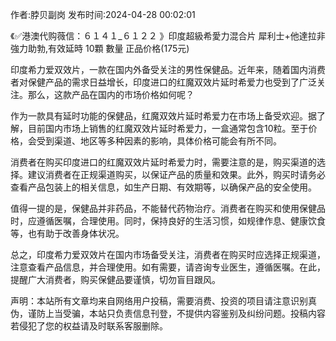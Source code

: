 <p>作者:脖贝副岗 发布时间:2024-04-28 00:02:01</p>
<p>《✅港澳代购薇信：６１４１_６１２２ 》印度超級希愛力混合片 犀利士+他達拉非 強力助勃,有效延時 10顆 數量 正品价格(175元) </p>
									<p></p><p>印度希力爱双效片，一款在国内外备受关注的男性保健品。近年来，随着国内消费者对保健产品的需求日益增长，印度进口的红魔双效片延时希爱力也受到了广泛关注。那么，这款产品在国内的市场价格如何呢？</p><p>作为一款具有延时功能的保健品，红魔双效片延时希爱力在市场上备受欢迎。据了解，目前国内市场上销售的红魔双效片延时希爱力，一盒通常包含10粒。至于价格，会受到渠道、地区等多种因素的影响，具体价格可能会有所不同。</p><p></p><p>消费者在购买印度进口的红魔双效片延时希爱力时，需要注意的是，购买渠道的选择。建议消费者在正规渠道购买，以保证产品的质量和效果。此外，购买时请务必查看产品包装上的相关信息，如生产日期、有效期等，以确保产品的安全使用。</p><p>值得一提的是，保健品并非药品，不能替代药物治疗。消费者在购买和使用保健品时，应遵循医嘱，合理使用。同时，保持良好的生活习惯，如规律作息、健康饮食等，也有助于改善身体状况。</p><p>总之，印度希力爱双效片在国内市场备受关注，消费者在购买时应选择正规渠道，注意查看产品信息，并合理使用。如有需要，请咨询专业医生，遵循医嘱。在此，提醒广大消费者，购买保健品要谨慎，切勿盲目跟风。</p><p></p><p></p><p></p>				声明：本站所有文章均来自网络用户投稿，需要消费、投资的项目请注意识别真伪，谨防上当受骗，本站只负责信息刊登，不提供内容鉴别及纠纷问题。投稿内容若侵犯了您的权益请及时联系客服删除。				
